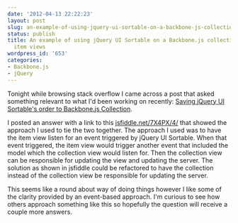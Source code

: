 ```yaml
---
date: '2012-04-13 22:22:23'
layout: post
slug: an-example-of-using-jquery-ui-sortable-on-a-backbone-js-collection-view-with-item-views
status: publish
title: An example of using jQuery UI Sortable on a Backbone.js collection view with
  item views
wordpress_id: '653'
categories:
- Backbone.js
- jQuery
---
```


Tonight while browsing stack overflow I came across a post that asked something relevant to what I'd been working on recently: [Saving jQuery UI Sortable's order to Backbone.js Collection](http://stackoverflow.com/questions/10147969/saving-jquery-ui-sortables-order-to-backbone-js-collection).

I posted an answer with a link to this [jsfiddle.net/7X4PX/4/](http://jsfiddle.net/7X4PX/4/) that showed the approach I used to tie the two together. The approach I used was to have the item view listen for an event triggered by jQuery UI Sortable. When that event triggered, the item view would trigger another event that included the model which the collection view would listen for. Then the collection view can be responsible for updating the view and updating the server. The solution as shown in jsfiddle could be refactored to have the collection instead of the collection view be responsible for updating the server.

This seems like a round about way of doing things however I like some of the clarity provided by an event-based approach. I'm curious to see how others approach something like this so hopefully the question will receive a couple more answers.
